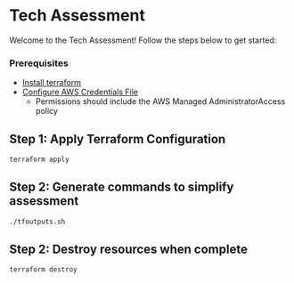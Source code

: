 # Tech Assessment

Welcome to the Tech Assessment! Follow the steps below to get started:

### Prerequisites

* [Install terraform](https://developer.hashicorp.com/terraform/tutorials/aws-get-started/install-cli)
* [Configure AWS Credentials File](https://docs.aws.amazon.com/cli/latest/userguide/cli-configure-files.html)
    * Permissions should include the AWS Managed AdministratorAccess policy

## Step 1: Apply Terraform Configuration
```bash
terraform apply
```
## Step 2: Generate commands to simplify assessment
```bash
./tfoutputs.sh
```
## Step 2: Destroy resources when complete
```bash
terraform destroy
```

